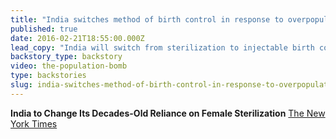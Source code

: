 ```yaml
---
title: "India switches method of birth control in response to overpopulation fears"
published: true
date: 2016-02-21T18:55:00.000Z
lead_copy: "India will switch from sterilization to injectable birth control in response to fears of overpopulation. But are we overpopulated -- and were we ever? Watch \"The Population Bomb?\" "
backstory_type: backstory
video: the-population-bomb
type: backstories
slug: india-switches-method-of-birth-control-in-response-to-overpopulation-fears
---
```


**India to Change Its Decades-Old Reliance on Female Sterilization**
[The New York Times](http://www.nytimes.com/2016/02/21/world/asia/india-to-change-its-decades-old-reliance-on-female-sterilization.html?hp&action=click&pgtype=Homepage&clickSource=story-heading&module=second-column-region&region=top-news&WT.nav=top-news&_r=0)

